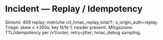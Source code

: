 # Incident — Replay / Idempotency
Sintomi: 409 replay; metriche crl_hmac_replay_total↑; x_origin_auth=replay.
Triage: skew ≤ ±300s; key N/N-1; header presenti.
Mitigazione: TTL/idempotency per /v1/order; retry+jitter; hmac_debug sampling.
